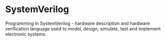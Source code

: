 # SystemVerilog

Programming in SystemVerilog - hardware description and hardware verification language used to model, design, simulate, test and implement electronic systems.

